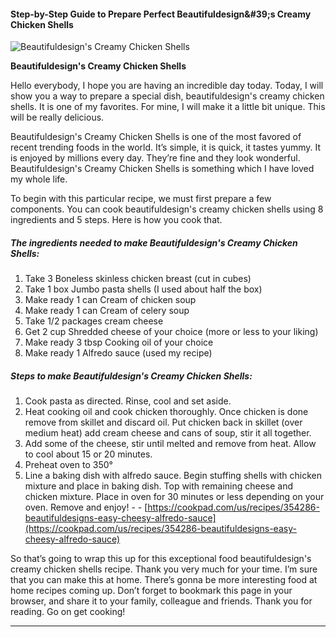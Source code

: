             

#### Step-by-Step Guide to Prepare Perfect Beautifuldesign&amp;#39;s Creamy Chicken Shells

![Beautifuldesign's Creamy Chicken Shells](https://img-global.cpcdn.com/recipes/5060914156929024/751x532cq70/beautifuldesigns-creamy-chicken-shells-recipe-main-photo.jpg)

**Beautifuldesign's Creamy Chicken Shells**

Hello everybody, I hope you are having an incredible day today. Today, I will show you a way to prepare a special dish, beautifuldesign's creamy chicken shells. It is one of my favorites. For mine, I will make it a little bit unique. This will be really delicious.

Beautifuldesign's Creamy Chicken Shells is one of the most favored of recent trending foods in the world. It’s simple, it is quick, it tastes yummy. It is enjoyed by millions every day. They’re fine and they look wonderful. Beautifuldesign's Creamy Chicken Shells is something which I have loved my whole life.

To begin with this particular recipe, we must first prepare a few components. You can cook beautifuldesign's creamy chicken shells using 8 ingredients and 5 steps. Here is how you cook that.

##### The ingredients needed to make Beautifuldesign's Creamy Chicken Shells:

1.  Take 3 Boneless skinless chicken breast (cut in cubes)
2.  Take 1 box Jumbo pasta shells (I used about half the box)
3.  Make ready 1 can Cream of chicken soup
4.  Make ready 1 can Cream of celery soup
5.  Take 1/2 packages cream cheese
6.  Get 2 cup Shredded cheese of your choice (more or less to your liking)
7.  Make ready 3 tbsp Cooking oil of your choice
8.  Make ready 1 Alfredo sauce (used my recipe)

##### Steps to make Beautifuldesign's Creamy Chicken Shells:

1.  Cook pasta as directed. Rinse, cool and set aside.
2.  Heat cooking oil and cook chicken thoroughly. Once chicken is done remove from skillet and discard oil. Put chicken back in skillet (over medium heat) add cream cheese and cans of soup, stir it all together.
3.  Add some of the cheese, stir until melted and remove from heat. Allow to cool about 15 or 20 minutes.
4.  Preheat oven to 350°
5.  Line a baking dish with alfredo sauce. Begin stuffing shells with chicken mixture and place in baking dish. Top with remaining cheese and chicken mixture. Place in oven for 30 minutes or less depending on your oven. Remove and enjoy! - - [https://cookpad.com/us/recipes/354286-beautifuldesigns-easy-cheesy-alfredo-sauce](https://cookpad.com/us/recipes/354286-beautifuldesigns-easy-cheesy-alfredo-sauce)

So that’s going to wrap this up for this exceptional food beautifuldesign's creamy chicken shells recipe. Thank you very much for your time. I’m sure that you can make this at home. There’s gonna be more interesting food at home recipes coming up. Don’t forget to bookmark this page in your browser, and share it to your family, colleague and friends. Thank you for reading. Go on get cooking!

* * *